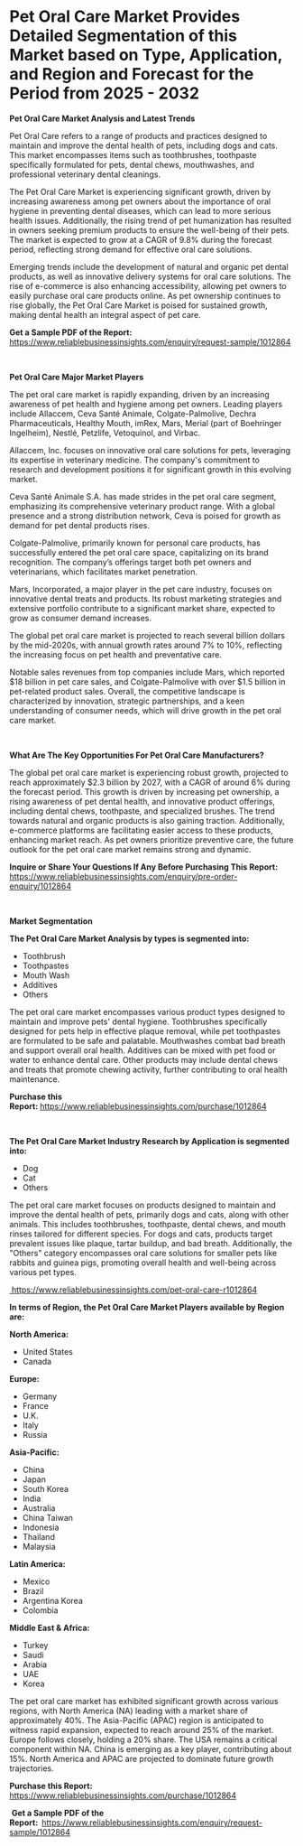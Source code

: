 <p><h1>Pet Oral Care Market Provides Detailed Segmentation of this Market based on Type, Application, and Region and Forecast for the Period from 2025 - 2032</h1></p><p><strong>Pet Oral Care Market Analysis and Latest Trends</strong></p>
<p><p>Pet Oral Care refers to a range of products and practices designed to maintain and improve the dental health of pets, including dogs and cats. This market encompasses items such as toothbrushes, toothpaste specifically formulated for pets, dental chews, mouthwashes, and professional veterinary dental cleanings. </p><p>The Pet Oral Care Market is experiencing significant growth, driven by increasing awareness among pet owners about the importance of oral hygiene in preventing dental diseases, which can lead to more serious health issues. Additionally, the rising trend of pet humanization has resulted in owners seeking premium products to ensure the well-being of their pets. The market is expected to grow at a CAGR of 9.8% during the forecast period, reflecting strong demand for effective oral care solutions.</p><p>Emerging trends include the development of natural and organic pet dental products, as well as innovative delivery systems for oral care solutions. The rise of e-commerce is also enhancing accessibility, allowing pet owners to easily purchase oral care products online. As pet ownership continues to rise globally, the Pet Oral Care Market is poised for sustained growth, making dental health an integral aspect of pet care.</p></p>
<p><strong>Get a Sample PDF of the Report:&nbsp;</strong> <a href="https://www.reliablebusinessinsights.com/enquiry/request-sample/1012864?utm_campaign=3248&utm_medium=2&utm_source=Github&utm_content=ia&utm_term=17042025&utm_id=pet-oral-care">https://www.reliablebusinessinsights.com/enquiry/request-sample/1012864</a></p>
<p>&nbsp;</p>
<p><strong>Pet Oral Care Major Market Players</strong></p>
<p><p>The pet oral care market is rapidly expanding, driven by an increasing awareness of pet health and hygiene among pet owners. Leading players include Allaccem, Ceva Santé Animale, Colgate-Palmolive, Dechra Pharmaceuticals, Healthy Mouth, imRex, Mars, Merial (part of Boehringer Ingelheim), Nestlé, Petzlife, Vetoquinol, and Virbac.</p><p>Allaccem, Inc. focuses on innovative oral care solutions for pets, leveraging its expertise in veterinary medicine. The company's commitment to research and development positions it for significant growth in this evolving market.</p><p>Ceva Santé Animale S.A. has made strides in the pet oral care segment, emphasizing its comprehensive veterinary product range. With a global presence and a strong distribution network, Ceva is poised for growth as demand for pet dental products rises.</p><p>Colgate-Palmolive, primarily known for personal care products, has successfully entered the pet oral care space, capitalizing on its brand recognition. The company’s offerings target both pet owners and veterinarians, which facilitates market penetration.</p><p>Mars, Incorporated, a major player in the pet care industry, focuses on innovative dental treats and products. Its robust marketing strategies and extensive portfolio contribute to a significant market share, expected to grow as consumer demand increases.</p><p>The global pet oral care market is projected to reach several billion dollars by the mid-2020s, with annual growth rates around 7% to 10%, reflecting the increasing focus on pet health and preventative care. </p><p>Notable sales revenues from top companies include Mars, which reported $18 billion in pet care sales, and Colgate-Palmolive with over $1.5 billion in pet-related product sales. Overall, the competitive landscape is characterized by innovation, strategic partnerships, and a keen understanding of consumer needs, which will drive growth in the pet oral care market.</p></p>
<p>&nbsp;</p>
<p><strong>What Are The Key Opportunities For Pet Oral Care Manufacturers?</strong></p>
<p><p>The global pet oral care market is experiencing robust growth, projected to reach approximately $2.3 billion by 2027, with a CAGR of around 6% during the forecast period. This growth is driven by increasing pet ownership, a rising awareness of pet dental health, and innovative product offerings, including dental chews, toothpaste, and specialized brushes. The trend towards natural and organic products is also gaining traction. Additionally, e-commerce platforms are facilitating easier access to these products, enhancing market reach. As pet owners prioritize preventive care, the future outlook for the pet oral care market remains strong and dynamic.</p></p>
<p><strong>Inquire or Share Your Questions If Any Before Purchasing This Report:</strong> <a href="https://www.reliablebusinessinsights.com/enquiry/pre-order-enquiry/1012864?utm_campaign=3248&utm_medium=2&utm_source=Github&utm_content=ia&utm_term=17042025&utm_id=pet-oral-care">https://www.reliablebusinessinsights.com/enquiry/pre-order-enquiry/1012864</a></p>
<p>&nbsp;</p>
<p><strong>Market Segmentation</strong></p>
<p><strong>The Pet Oral Care Market Analysis by types is segmented into:</strong></p>
<p><ul><li>Toothbrush</li><li>Toothpastes</li><li>Mouth Wash</li><li>Additives</li><li>Others</li></ul></p>
<p><p>The pet oral care market encompasses various product types designed to maintain and improve pets' dental hygiene. Toothbrushes specifically designed for pets help in effective plaque removal, while pet toothpastes are formulated to be safe and palatable. Mouthwashes combat bad breath and support overall oral health. Additives can be mixed with pet food or water to enhance dental care. Other products may include dental chews and treats that promote chewing activity, further contributing to oral health maintenance.</p></p>
<p><strong>Purchase this Report:&nbsp;</strong><a href="https://www.reliablebusinessinsights.com/purchase/1012864?utm_campaign=3248&utm_medium=2&utm_source=Github&utm_content=ia&utm_term=17042025&utm_id=pet-oral-care">https://www.reliablebusinessinsights.com/purchase/1012864</a></p>
<p>&nbsp;</p>
<p><strong>The Pet Oral Care Market Industry Research by Application is segmented into:</strong></p>
<p><ul><li>Dog</li><li>Cat</li><li>Others</li></ul></p>
<p><p>The pet oral care market focuses on products designed to maintain and improve the dental health of pets, primarily dogs and cats, along with other animals. This includes toothbrushes, toothpaste, dental chews, and mouth rinses tailored for different species. For dogs and cats, products target prevalent issues like plaque, tartar buildup, and bad breath. Additionally, the "Others" category encompasses oral care solutions for smaller pets like rabbits and guinea pigs, promoting overall health and well-being across various pet types.</p></p>
<p><a href="https://www.reliablebusinessinsights.com/pet-oral-care-r1012864?utm_campaign=3248&utm_medium=2&utm_source=Github&utm_content=ia&utm_term=17042025&utm_id=pet-oral-care">&nbsp;https://www.reliablebusinessinsights.com/pet-oral-care-r1012864</a></p>
<p><strong>In terms of Region, the Pet Oral Care Market Players available by Region are:</strong></p>
<p>
    <p> <strong> North America: </strong>
        <ul>
            <li>United States</li>
            <li>Canada</li>
        </ul>
        </p> 
    <p> <strong> Europe: </strong>
        <ul>
            <li>Germany</li>
            <li>France</li>
            <li>U.K.</li>
            <li>Italy</li>
            <li>Russia</li>
        </ul>
        </p> 
    <p> <strong> Asia-Pacific: </strong>
        <ul>
            <li>China</li>
            <li>Japan</li>
            <li>South Korea</li>
            <li>India</li>
            <li>Australia</li>
            <li>China Taiwan</li>
            <li>Indonesia</li>
            <li>Thailand</li>
            <li>Malaysia</li>
        </ul>
        </p> 
    <p> <strong> Latin America: </strong>
        <ul>
            <li>Mexico</li>
            <li>Brazil</li>
            <li>Argentina Korea</li>
            <li>Colombia</li>
        </ul>
        </p> 
    <p> <strong> Middle East & Africa: </strong>
        <ul>
            <li>Turkey</li>
            <li>Saudi</li>
            <li>Arabia</li>
            <li>UAE</li>
            <li>Korea</li>
        </ul>
    </p>
    </p>
<p><p>The pet oral care market has exhibited significant growth across various regions, with North America (NA) leading with a market share of approximately 40%. The Asia-Pacific (APAC) region is anticipated to witness rapid expansion, expected to reach around 25% of the market. Europe follows closely, holding a 20% share. The USA remains a critical component within NA. China is emerging as a key player, contributing about 15%. North America and APAC are projected to dominate future growth trajectories.</p></p>
<p><strong>Purchase this Report: </strong><a href="https://www.reliablebusinessinsights.com/purchase/1012864?utm_campaign=3248&utm_medium=2&utm_source=Github&utm_content=ia&utm_term=17042025&utm_id=pet-oral-care">https://www.reliablebusinessinsights.com/purchase/1012864</a></p>
<p>&nbsp;<strong>Get a Sample PDF of the Report:&nbsp;&nbsp;</strong><a href="https://www.reliablebusinessinsights.com/enquiry/request-sample/1012864?utm_campaign=3248&utm_medium=2&utm_source=Github&utm_content=ia&utm_term=17042025&utm_id=pet-oral-care">https://www.reliablebusinessinsights.com/enquiry/request-sample/1012864</a></p>
<p><strong></strong></p>
<p><p></p><p></p><p></p></p>